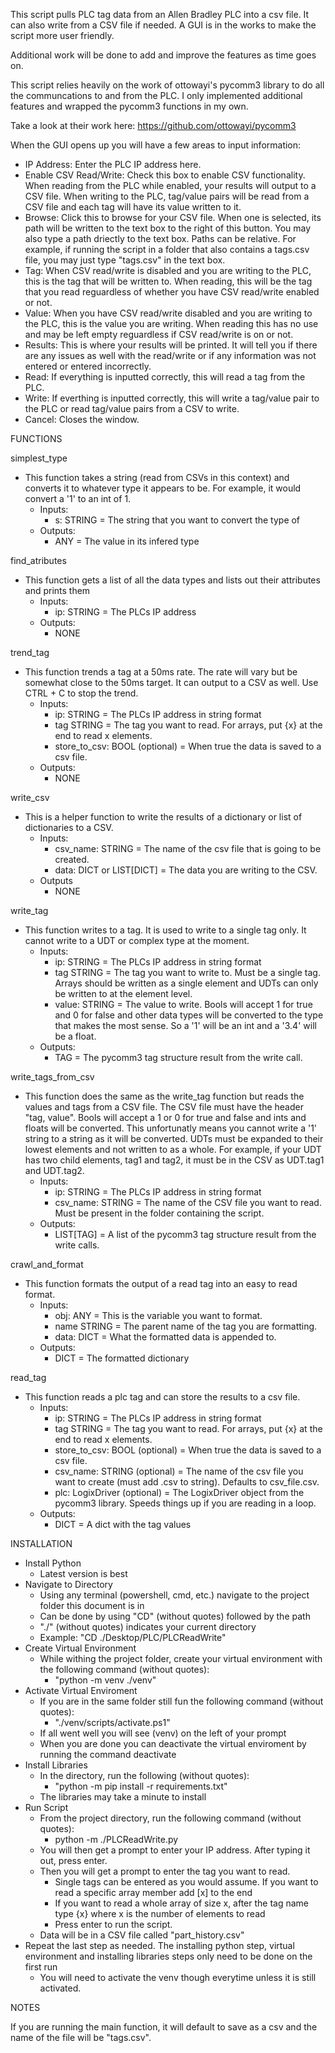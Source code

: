 This script pulls PLC tag data from an Allen Bradley PLC into a csv file.
It can also write from a CSV file if needed. A GUI is in the works to make the script more user friendly.

Additional work will be done to add and improve the features as time goes on.

This script relies heavily on the work of ottowayi's pycomm3 library to do all the communcations to and from the PLC.
I only implemented additional features and wrapped the pycomm3 functions in my own.

Take a look at their work here: https://github.com/ottowayi/pycomm3

When the GUI opens up you will have a few areas to input information:
  - IP Address: Enter the PLC IP address here.
  - Enable CSV Read/Write: Check this box to enable CSV functionality. When reading from the PLC while enabled, your results will output to a CSV file. When writing to the PLC, tag/value pairs will be read from a CSV file and each tag will have its value written to it.
  - Browse: Click this to browse for your CSV file. When one is selected, its path will be written to the text box to the right of this button. You may also type a path driectly to the text box. Paths can be relative. For example, if running the script in a folder that also contains a tags.csv file, you may just type "tags.csv" in the text box.
  - Tag: When CSV read/write is disabled and you are writing to the PLC, this is the tag that will be written to. When reading, this will be the tag that you read reguardless of whether you have CSV read/write enabled or not.
  - Value: When you have CSV read/write disabled and you are writing to the PLC, this is the value you are writing. When reading this has no use and may be left empty reguardless if CSV read/write is on or not.
  - Results: This is where your results will be printed. It will tell you if there are any issues as well with the read/write or if any information was not entered or entered incorrectly.
  - Read: If everything is inputted correctly, this will read a tag from the PLC.
  - Write: If everthing is inputted correctly, this will write a tag/value pair to the PLC or read tag/value pairs from a CSV to write.
  - Cancel: Closes the window.

FUNCTIONS

simplest_type
  - This function takes a string (read from CSVs in this context) and converts it to whatever type it appears to be. For example, it would convert a '1' to an int of 1.
    - Inputs:
      - s: STRING = The string that you want to convert the type of
    - Outputs:
      - ANY = The value in its infered type

find_atributes
  - This function gets a list of all the data types and lists out their attributes and prints them
    - Inputs:
      - ip: STRING = The PLCs IP address
    - Outputs:
      - NONE

trend_tag
  - This function trends a tag at a 50ms rate. The rate will vary but be somewhat close to the 50ms target. It can output to a CSV as well. Use CTRL + C to stop the trend.
    - Inputs:
      - ip: STRING = The PLCs IP address in string format
      - tag STRING = The tag you want to read. For arrays, put {x} at the end to read x elements.
      - store_to_csv: BOOL (optional) = When true the data is saved to a csv file.
    - Outputs:
      - NONE

write_csv
  - This is a helper function to write the results of a dictionary or list of dictionaries to a CSV.
    - Inputs:
      - csv_name: STRING = The name of the csv file that is going to be created.
      - data: DICT or LIST[DICT] = The data you are writing to the CSV.
    - Outputs
      - NONE

write_tag
  - This function writes to a tag. It is used to write to a single tag only. It cannot write to a UDT or complex type at the moment.
    - Inputs:
      - ip: STRING = The PLCs IP address in string format
      - tag STRING = The tag you want to write to. Must be a single tag. Arrays should be written as a single element and UDTs can only be written to at the element level.
      - value: STRING = The value to write. Bools will accept 1 for true and 0 for false and other data types will be converted to the type that makes the most sense. So a '1' will be an int and a '3.4' will be a float.
    - Outputs:
      - TAG = The pycomm3 tag structure result from the write call.

write_tags_from_csv
  - This function does the same as the write_tag function but reads the values and tags from a CSV file. The CSV file must have the header "tag, value". Bools will accept a 1 or 0 for true and false and ints and floats will be converted. This unfortunatly means you cannot write a '1' string to a string as it will be converted. UDTs must be expanded to their lowest elements and not written to as a whole. For example, if your UDT has two child elements, tag1 and tag2, it must be in the CSV as UDT.tag1 and UDT.tag2.
    - Inputs:
      - ip: STRING = The PLCs IP address in string format
      - csv_name: STRING = The name of the CSV file you want to read. Must be present in the folder containing the script.
    - Outputs:
      - LIST[TAG] = A list of the pycomm3 tag structure result from the write calls.

crawl_and_format
  - This function formats the output of a read tag into an easy to read format.
    - Inputs:
      - obj: ANY = This is the variable you want to format.
      - name STRING = The parent name of the tag you are formatting.
      - data: DICT = What the formatted data is appended to.
    - Outputs:
      - DICT = The formatted dictionary

read_tag
  - This function reads a plc tag and can store the results to a csv file.
    - Inputs:
      - ip: STRING = The PLCs IP address in string format
      - tag STRING = The tag you want to read. For arrays, put {x} at the end to read x elements.
      - store_to_csv: BOOL (optional) = When true the data is saved to a csv file.
      - csv_name: STRING (optional) = The name of the csv file you want to create (must add .csv to string). 
                                      Defaults to csv_file.csv.
      - plc: LogixDriver (optional) = The LogixDriver object from the pycomm3 library. Speeds things up if you are
                                      reading in a loop.
    - Outputs:
      - DICT = A dict with the tag values

INSTALLATION

- Install Python
  - Latest version is best
- Navigate to Directory
  - Using any terminal (powershell, cmd, etc.) navigate to the project folder this document is in
  - Can be done by using "CD" (without quotes) followed by the path
  - "./" (without quotes) indicates your current directory
  - Example: "CD ./Desktop/PLC/PLCReadWrite"
- Create Virtual Environment
  - While withing the project folder, create your virtual environment with the following command (without quotes):
    - "python -m venv ./venv"
- Activate Virtual Enviroment
  - If you are in the same folder still fun the following command (without quotes):
    - "./venv/scripts/activate.ps1"
  - If all went well you will see (venv) on the left of your prompt
  - When you are done you can deactivate the virtual enviroment by running the command deactivate
- Install Libraries
  - In the directory, run the following (without quotes):
    - "python -m pip install -r requirements.txt"
  - The libraries may take a minute to install
- Run Script
  - From the project directory, run the following command (without quotes):
    - python -m ./PLCReadWrite.py
  - You will then get a prompt to enter your IP address. After typing it out, press enter.
  - Then you will get a prompt to enter the tag you want to read.
    - Single tags can be entered as you would assume. If you want to read a specific array member add [x] to the end
    - If you want to read a whole array of size x, after the tag name type {x} where x is the number of elements to read
    - Press enter to run the script.
  - Data will be in a CSV file called "part_history.csv"
- Repeat the last step as needed. The installing python step, virtual environment and installing libraries steps only need to be done on the first run
  - You will need to activate the venv though everytime unless it is still activated.

NOTES

If you are running the main function, it will default to save as a csv and the name of the file will be "tags.csv".